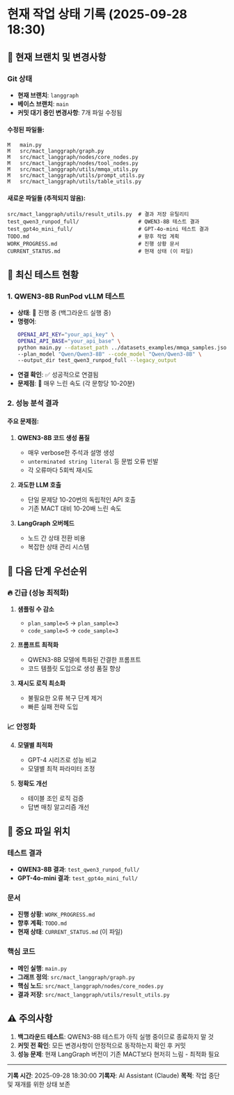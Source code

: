# 현재 작업 상태 기록 (2025-09-28 18:30)

## 🌟 현재 브랜치 및 변경사항

### Git 상태
- **현재 브랜치**: `langgraph`
- **베이스 브랜치**: `main`
- **커밋 대기 중인 변경사항**: 7개 파일 수정됨

#### 수정된 파일들:
```
M   main.py
M   src/mact_langgraph/graph.py
M   src/mact_langgraph/nodes/core_nodes.py
M   src/mact_langgraph/nodes/tool_nodes.py
M   src/mact_langgraph/utils/mmqa_utils.py
M   src/mact_langgraph/utils/prompt_utils.py
M   src/mact_langgraph/utils/table_utils.py
```

#### 새로운 파일들 (추적되지 않음):
```
src/mact_langgraph/utils/result_utils.py  # 결과 저장 유틸리티
test_qwen3_runpod_full/                   # QWEN3-8B 테스트 결과
test_gpt4o_mini_full/                     # GPT-4o-mini 테스트 결과
TODO.md                                   # 향후 작업 계획
WORK_PROGRESS.md                          # 진행 상황 문서
CURRENT_STATUS.md                         # 현재 상태 (이 파일)
```

## 🧪 최신 테스트 현황

### 1. QWEN3-8B RunPod vLLM 테스트
- **상태**: 🔄 진행 중 (백그라운드 실행 중)
- **명령어**:
  ```bash
  OPENAI_API_KEY="your_api_key" \
  OPENAI_API_BASE="your_api_base" \
  python main.py --dataset_path ../datasets_examples/mmqa_samples.json \
  --plan_model "Qwen/Qwen3-8B" --code_model "Qwen/Qwen3-8B" \
  --output_dir test_qwen3_runpod_full --legacy_output
  ```
- **연결 확인**: ✅ 성공적으로 연결됨
- **문제점**: 🐌 매우 느린 속도 (각 문항당 10-20분)

### 2. 성능 분석 결과
#### 주요 문제점:
1. **QWEN3-8B 코드 생성 품질**
   - 매우 verbose한 주석과 설명 생성
   - `unterminated string literal` 등 문법 오류 빈발
   - 각 오류마다 5회씩 재시도

2. **과도한 LLM 호출**
   - 단일 문제당 10-20번의 독립적인 API 호출
   - 기존 MACT 대비 10-20배 느린 속도

3. **LangGraph 오버헤드**
   - 노드 간 상태 전환 비용
   - 복잡한 상태 관리 시스템

## 🔧 다음 단계 우선순위

### 🔥 긴급 (성능 최적화)
1. **샘플링 수 감소**
   - `plan_sample=5` → `plan_sample=3`
   - `code_sample=5` → `code_sample=3`

2. **프롬프트 최적화**
   - QWEN3-8B 모델에 특화된 간결한 프롬프트
   - 코드 템플릿 도입으로 생성 품질 향상

3. **재시도 로직 최소화**
   - 불필요한 오류 복구 단계 제거
   - 빠른 실패 전략 도입

### 📈 안정화
4. **모델별 최적화**
   - GPT-4 시리즈로 성능 비교
   - 모델별 최적 파라미터 조정

5. **정확도 개선**
   - 테이블 조인 로직 검증
   - 답변 매칭 알고리즘 개선

## 📁 중요 파일 위치

### 테스트 결과
- **QWEN3-8B 결과**: `test_qwen3_runpod_full/`
- **GPT-4o-mini 결과**: `test_gpt4o_mini_full/`

### 문서
- **진행 상황**: `WORK_PROGRESS.md`
- **향후 계획**: `TODO.md`
- **현재 상태**: `CURRENT_STATUS.md` (이 파일)

### 핵심 코드
- **메인 실행**: `main.py`
- **그래프 정의**: `src/mact_langgraph/graph.py`
- **핵심 노드**: `src/mact_langgraph/nodes/core_nodes.py`
- **결과 저장**: `src/mact_langgraph/utils/result_utils.py`

## ⚠️ 주의사항

1. **백그라운드 테스트**: QWEN3-8B 테스트가 아직 실행 중이므로 종료하지 말 것
2. **커밋 전 확인**: 모든 변경사항이 안정적으로 동작하는지 확인 후 커밋
3. **성능 문제**: 현재 LangGraph 버전이 기존 MACT보다 현저히 느림 - 최적화 필요

---

**기록 시간**: 2025-09-28 18:30:00
**기록자**: AI Assistant (Claude)
**목적**: 작업 중단 및 재개를 위한 상태 보존